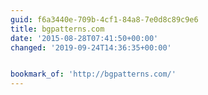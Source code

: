 ```yaml
---
guid: f6a3440e-709b-4cf1-84a8-7e0d8c89c9e6
title: bgpatterns.com
date: '2015-08-28T07:41:50+00:00'
changed: '2019-09-24T14:36:35+00:00'


bookmark_of: 'http://bgpatterns.com/'
---
```




